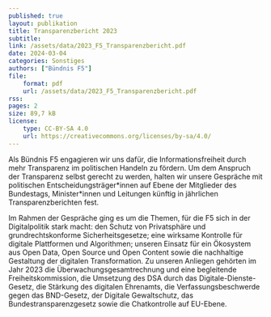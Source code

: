 ```yaml
---
published: true
layout: publikation
title: Transparenzbericht 2023
subtitle: 
link: /assets/data/2023_F5_Transparenzbericht.pdf
date: 2024-03-04
categories: Sonstiges
authors: ["Bündnis F5"]
file:
    format: pdf
    url: /assets/data/2023_F5_Transparenzbericht.pdf
rss:
pages: 2
size: 89,7 kB
license:
    type: CC-BY-SA 4.0
    url: https://creativecommons.org/licenses/by-sa/4.0/
---
```


Als Bündnis F5 engagieren wir uns dafür, die Informationsfreiheit durch mehr Transparenz im politischen Handeln zu fördern. Um dem Anspruch der Transparenz selbst gerecht zu werden, halten wir unsere Gespräche mit politischen Entscheidungsträger\*innen auf Ebene der Mitglieder des Bundestags,  Minister\*innen und Leitungen künftig in jährlichen Transparenzberichten fest. 

Im Rahmen der Gespräche ging es um die Themen, für die F5 sich in der Digitalpolitik stark macht: den Schutz von Privatsphäre und grundrechtskonforme Sicherheitsgesetze; eine wirksame Kontrolle für digitale Plattformen und Algorithmen; unseren Einsatz für ein Ökosystem aus Open Data, Open Source und Open Content sowie die nachhaltige Gestaltung der digitalen Transformation. Zu unseren Anliegen gehörten im Jahr 2023 die Überwachungsgesamtrechnung und eine begleitende Freiheitskommission, die Umsetzung des DSA durch das Digitale-Dienste-Gesetz, die Stärkung des digitalen Ehrenamts, die Verfassungsbeschwerde gegen das BND-Gesetz, der Digitale Gewaltschutz, das Bundestransparenzgesetz sowie die Chatkontrolle auf EU-Ebene.
